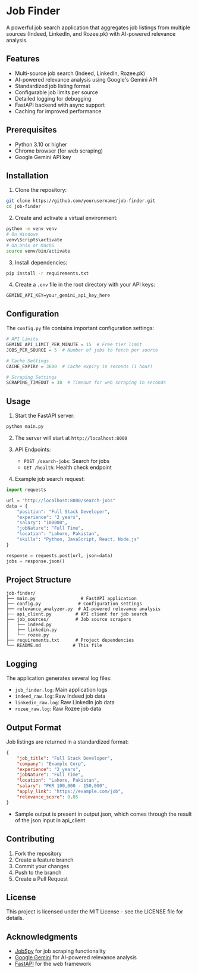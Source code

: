 # Job Finder

A powerful job search application that aggregates job listings from multiple sources (Indeed, LinkedIn, and Rozee.pk) with AI-powered relevance analysis.

## Features

- Multi-source job search (Indeed, LinkedIn, Rozee.pk)
- AI-powered relevance analysis using Google's Gemini API
- Standardized job listing format
- Configurable job limits per source
- Detailed logging for debugging
- FastAPI backend with async support
- Caching for improved performance

## Prerequisites

- Python 3.10 or higher
- Chrome browser (for web scraping)
- Google Gemini API key

## Installation

1. Clone the repository:
```bash
git clone https://github.com/yourusername/job-finder.git
cd job-finder
```

2. Create and activate a virtual environment:
```bash
python -m venv venv
# On Windows
venv\Scripts\activate
# On Unix or MacOS
source venv/bin/activate
```

3. Install dependencies:
```bash
pip install -r requirements.txt
```

4. Create a `.env` file in the root directory with your API keys:
```env
GEMINI_API_KEY=your_gemini_api_key_here
```

## Configuration

The `config.py` file contains important configuration settings:

```python
# API Limits
GEMINI_API_LIMIT_PER_MINUTE = 15  # Free tier limit
JOBS_PER_SOURCE = 5  # Number of jobs to fetch per source

# Cache Settings
CACHE_EXPIRY = 3600  # Cache expiry in seconds (1 hour)

# Scraping Settings
SCRAPING_TIMEOUT = 30  # Timeout for web scraping in seconds
```

## Usage

1. Start the FastAPI server:
```bash
python main.py
```

2. The server will start at `http://localhost:8000`

3. API Endpoints:
   - `POST /search-jobs`: Search for jobs
   - `GET /health`: Health check endpoint

4. Example job search request:
```python
import requests

url = "http://localhost:8000/search-jobs"
data = {
    "position": "Full Stack Developer",
    "experience": "2 years",
    "salary": "100000",
    "jobNature": "Full Time",
    "location": "Lahore, Pakistan",
    "skills": "Python, JavaScript, React, Node.js"
}

response = requests.post(url, json=data)
jobs = response.json()
```

## Project Structure

```
job-finder/
├── main.py                 # FastAPI application
├── config.py              # Configuration settings
├── relevance_analyzer.py  # AI-powered relevance analysis
├── api_client.py         # API client for job search
├── job_sources/          # Job source scrapers
│   ├── indeed.py
│   ├── linkedin.py
│   └── rozee.py
├── requirements.txt      # Project dependencies
└── README.md            # This file
```

## Logging

The application generates several log files:
- `job_finder.log`: Main application logs
- `indeed_raw.log`: Raw Indeed job data
- `linkedin_raw.log`: Raw LinkedIn job data
- `rozee_raw.log`: Raw Rozee job data

## Output Format

Job listings are returned in a standardized format:
```json
{
    "job_title": "Full Stack Developer",
    "company": "Example Corp",
    "experience": "2 years",
    "jobNature": "Full Time",
    "location": "Lahore, Pakistan",
    "salary": "PKR 100,000 - 150,000",
    "apply_link": "https://example.com/job",
    "relevance_score": 0.85
}
```
- Sample output is present in output.json, which comes through the result of the json input in api_client

## Contributing

1. Fork the repository
2. Create a feature branch
3. Commit your changes
4. Push to the branch
5. Create a Pull Request

## License

This project is licensed under the MIT License - see the LICENSE file for details.

## Acknowledgments

- [JobSpy](https://github.com/Radicalpiotr/jobspy) for job scraping functionality
- [Google Gemini](https://ai.google.dev/) for AI-powered relevance analysis
- [FastAPI](https://fastapi.tiangolo.com/) for the web framework 